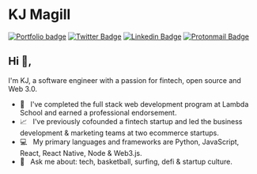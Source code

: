 # KJ Magill
[![Portfolio badge](https://img.shields.io/badge/Portfolio-kjmagill.com-358af2.svg)](https://kjmagill.com) [![Twitter Badge](https://img.shields.io/badge/-@kjmagill-1ca0f1?style=flat-square&labelColor=1ca0f1&logo=twitter&logoColor=white&link=https://twitter.com/kjmagill)](https://twitter.com/kjmagill) [![Linkedin Badge](https://img.shields.io/badge/-kjmagill-blue?style=flat-square&logo=Linkedin&logoColor=white&link=https://www.linkedin.com/in/kjmagill/)](https://www.linkedin.com/in/kjmagill/) [![Protonmail Badge](https://img.shields.io/badge/-kjmagill@protonmail.com-494949?style=flat-square&logo=Protonmail&logoColor=white&link=mailto:kjmagill@protonmail.com)](mailto:kjmagill@protonmail.com)

## Hi 👋, 
I'm KJ, a software engineer with a passion for fintech, open source and Web 3.0.

- 🏫 &nbsp; I've completed the full stack web development program at Lambda School and earned a professional endorsement.
- 📈 &nbsp; I've previously cofounded a fintech startup and led the business development &amp; marketing teams at two ecommerce startups.
- 💻 &nbsp; My primary languages and frameworks are Python, JavaScript, React, React Native, Node &amp; Web3.js.
- 💬 &nbsp; Ask me about: tech, basketball, surfing, defi &amp; startup culture.
